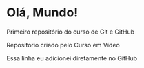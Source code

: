 # Olá, Mundo!
 Primeiro repositório do curso de Git e GitHub

Repositorio criado pelo Curso em Vídeo

Essa linha eu adicionei diretamente no GitHub
